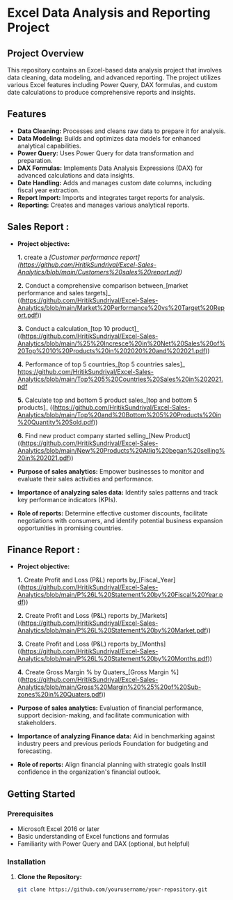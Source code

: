 # Excel Data Analysis and Reporting Project

## Project Overview

This repository contains an Excel-based data analysis project that involves data cleaning, data modeling, and advanced reporting. The project utilizes various Excel features including Power Query, DAX formulas, and custom date calculations to produce comprehensive reports and insights.

## Features

- **Data Cleaning:** Processes and cleans raw data to prepare it for analysis.
- **Data Modeling:** Builds and optimizes data models for enhanced analytical capabilities.
- **Power Query:** Uses Power Query for data transformation and preparation.
- **DAX Formulas:** Implements Data Analysis Expressions (DAX) for advanced calculations and data insights.
- **Date Handling:** Adds and manages custom date columns, including fiscal year extraction.
- **Report Import:** Imports and integrates target reports for analysis.
- **Reporting:** Creates and manages various analytical reports.
## Sales Report :
- **Project objective:**

    **1.** create a _[Customer performance report]
  (https://github.com/HritikSundriyal/Excel-Sales-Analytics/blob/main/Customers%20sales%20report.pdf)_

   **2.** Conduct a comprehensive comparison between_[market performance and sales targets]_
  ((https://github.com/HritikSundriyal/Excel-Sales-Analytics/blob/main/Market%20Performance%20vs%20Target%20Report.pdf))

    **3.** Conduct a calculation_[top 10 product]_
  ((https://github.com/HritikSundriyal/Excel-Sales-Analytics/blob/main/%25%20Incresce%20in%20Net%20Sales%20of%20Top%2010%20Products%20in%202020%20and%202021.pdf))

  **4.** Performance of top 5 countries_[top 5 countries sales]_
  https://github.com/HritikSundriyal/Excel-Sales-Analytics/blob/main/Top%205%20Countries%20Sales%20in%202021.pdf

  **5.** Calculate top and bottom 5 product sales_[top and bottom 5 products]_
  ((https://github.com/HritikSundriyal/Excel-Sales-Analytics/blob/main/Top%20and%20Bottom%205%20Products%20in%20Quantity%20Sold.pdf))

  **6.** Find new product company started selling_[New Product]
  ((https://github.com/HritikSundriyal/Excel-Sales-Analytics/blob/main/New%20Products%20Atliq%20began%20selling%20in%202021.pdf))

- **Purpose of sales analytics:** Empower businesses to monitor and evaluate their sales activities and performance.

- **Importance of analyzing sales data:** Identify sales patterns and track key performance indicators (KPIs).

- **Role of reports:** Determine effective customer discounts, facilitate negotiations with consumers, and identify potential business expansion opportunities in promising countries.

## Finance Report :

- **Project objective:**

  **1.** Create Profit and Loss (P&L) reports by_[Fiscal_Year]
  ((https://github.com/HritikSundriyal/Excel-Sales-Analytics/blob/main/P%26L%20Statement%20by%20Fiscal%20Year.pdf))

  **2.** Create Profit and Loss (P&L) reports by_[Markets]
  ((https://github.com/HritikSundriyal/Excel-Sales-Analytics/blob/main/P%26L%20Statement%20by%20Market.pdf))

   **3.** Create Profit and Loss (P&L) reports by_[Months]
  ((https://github.com/HritikSundriyal/Excel-Sales-Analytics/blob/main/P%26L%20Statement%20by%20Months.pdf))

  **4.** Create Gross Margin % by Quaters_[Gross Margin %]
  ((https://github.com/HritikSundriyal/Excel-Sales-Analytics/blob/main/Gross%20Margin%20%25%20of%20Sub-zones%20in%20Quaters.pdf))

- **Purpose of sales analytics:** Evaluation of financial performance, support decision-making, and facilitate communication with stakeholders.

- **Importance of analyzing Finance data:** Aid in benchmarking against industry peers and previous periods Foundation for budgeting and forecasting.

- **Role of reports:** Align financial planning with strategic goals Instill confidence in the organization's financial outlook.


## Getting Started

### Prerequisites

- Microsoft Excel 2016 or later
- Basic understanding of Excel functions and formulas
- Familiarity with Power Query and DAX (optional, but helpful)

### Installation

1. **Clone the Repository:**
   ```bash
   git clone https://github.com/yourusername/your-repository.git

